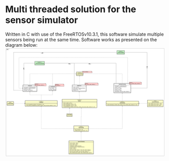 # Multi threaded solution for the sensor simulator

Written in C with use of the FreeRTOSv10.3.1, this software simulate multiple sensors being run at the same time.
Software works as presented on the diagram below:
![The diagram](ESW_Handin_Diagram.png)

